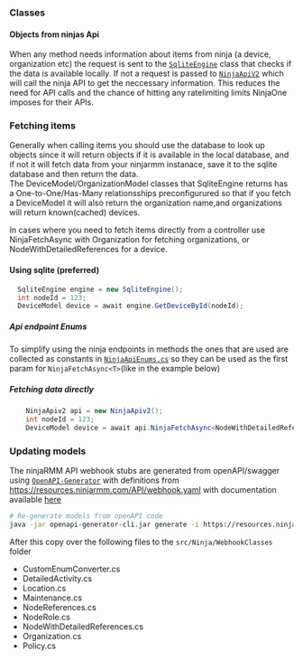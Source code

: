 ﻿
### Classes

#### Objects from ninjas Api

When any method needs information about items from ninja (a device, organization etc) the request is sent to the [`SqliteEngine`](../src/Database/SqliteEngine.cs) class that checks if the data is available locally. If not a request is passed to [`NinjaApiV2`](../src/Ninja/NinjaApiv2.cs) which will call the ninja API to get the neccessary information. This reduces the need for API calls and the chance of hitting any ratelimiting limits NinjaOne imposes for their APIs.


### Fetching items

Generally when calling items you should use the database to look up objects since it will return objects if it is available in the local database, and if not it will fetch data from your ninjarmm instanace, save it to the sqlite database and then return the data.  
The DeviceModel/OrganizationModel classes that SqliteEngine returns has a One-to-One/Has-Many relationsships preconfigurured so that if you fetch a DeviceModel it will also return the organization name,and organizations will return known(cached) devices.

In cases where you need to fetch items directly from a controller use NinjaFetchAsync<T> with Organization for fetching organizations, or NodeWithDetailedReferences for a device.

#### Using sqlite (preferred)
  ```csharp
    SqliteEngine engine = new SqliteEngine();
    int nodeId = 123;
    DeviceModel device = await engine.GetDeviceById(nodeId);
```

##### Api endpoint Enums
To simplify using the ninja endpoints in methods the ones that are used are collected as constants in [`NinjaApiEnums.cs`](../src/Ninja/NinjaApiEnums.cs) so they can be used as the first param for `NinjaFetchAsync<T>`(like in the example below)
  
##### Fetching data directly
```csharp
    NinjaApiv2 api = new NinjaApiv2();
    int nodeId = 123;
    DeviceModel device = await api.NinjaFetchAsync<NodeWithDetailedReferences>(NinjaApiEndpoint.getDevice, nodeId);
```


### Updating models
The ninjaRMM API webhook stubs are generated from openAPI/swagger using [`OpenAPI-Generator`](https://github.com/OpenAPITools/openapi-generator#13---download-jar) with definitions from https://resources.ninjarmm.com/API/webhook.yaml with documentation available [here](https://eu.ninjarmm.com/apidocs/)

```bash
# Re-generate models from openAPI code
java -jar openapi-generator-cli.jar generate -i https://resources.ninjarmm.com/API/webhook.yaml -g aspnetcore -o ninjawebhook --additional-properties packageName=net.hempux.ninjawebhook,buildTarget=library,operationResultTask=true,OperationsAsync=true,sourceFolder=ninjawebhook```
```
After this copy over the following files to the `src/Ninja/WebhookClasses` folder
* CustomEnumConverter.cs
* DetailedActivity.cs
* Location.cs
* Maintenance.cs
* NodeReferences.cs
* NodeRole.cs
* NodeWithDetailedReferences.cs
* Organization.cs
* Policy.cs
